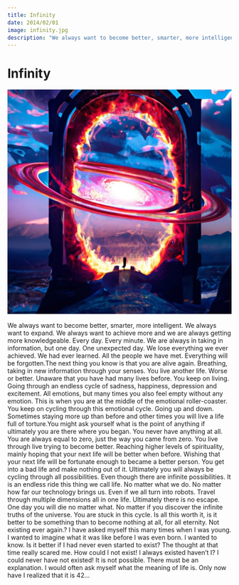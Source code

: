 ```yaml
---
title: Infinity
date: 2014/02/01
image: infinity.jpg
description: "We always want to become better, smarter, more intelligent. We always want to expand. We always want to achieve more and we are always getting more knowledgeable. Every day. Every minute. We are always in taking in information, but one day. One unexpected day. We lose everything we ever achieved."
---
```


# Infinity

![infinity](/static/posts/infinity.jpg)

We always want to become better, smarter, more intelligent. We always want to expand. We always want to achieve more and we are always getting more knowledgeable. Every day. Every minute. We are always in taking in information, but one day. One unexpected day. We lose everything we ever achieved. We had ever learned. All the people we have met. Everything will be forgotten.The next thing you know is that you are alive again. Breathing, taking in new information through your senses. You live another life. Worse or better. Unaware that you have had many lives before. You keep on living. Going through an endless cycle of sadness, happiness, depression and excitement. All emotions, but many times you also feel empty without any emotion. This is when you are at the middle of the emotional roller-coaster. You keep on cycling through this emotional cycle. Going up and down. Sometimes staying more up than before and other times you will live a life full of torture.You might ask yourself what is the point of anything if ultimately you are there where you began. You never have anything at all. You are always equal to zero, just the way you came from zero. You live through live trying to become better. Reaching higher levels of spirituality, mainly hoping that your next life will be better when before. Wishing that your next life will be fortunate enough to became a better person. You get into a bad life and make nothing out of it. Ultimately you will always be cycling through all possibilities. Even though there are infinite possibilities. It is an endless ride this thing we call life. No matter what we do. No matter how far our technology brings us. Even if we all turn into robots. Travel through multiple dimensions all in one life. Ultimately there is no escape. One day you will die no matter what. No matter if you discover the infinite truths of the universe. You are stuck in this cycle. Is all this worth it, is it better to be something than to become nothing at all, for all eternity. Not existing ever again.? I have asked myself this many times when I was young. I wanted to imagine what it was like before I was even born. I wanted to know. Is it better if I had never even started to exist? The thought at that time really scared me. How could I not exist! I always existed haven’t I? I could never have not existed! It is not possible. There must be an explanation. I would often ask myself what the meaning of life is. Only now have I realized that it is 42...
